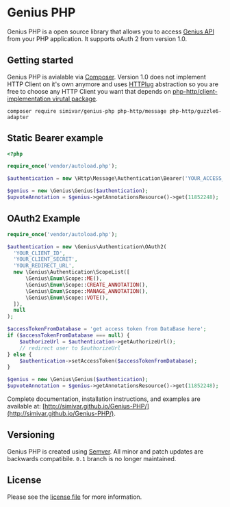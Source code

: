 # Genius PHP
Genius PHP is a open source library that allows you to access [Genius API](https://docs.genius.com/) from your PHP application. It supports oAuth 2 from version 1.0.

## Getting started
Genius PHP is avialable via [Composer](https://getcomposer.org/). Version 1.0 does not implement HTTP Client on it's own anymore and uses [HTTPlug](http://httplug.io/) abstraction so you are free to choose any HTTP Client you want that depends on [php-http/client-implementation virutal package](https://packagist.org/providers/php-http/client-implementation).

```
composer require simivar/genius-php php-http/message php-http/guzzle6-adapter
```

## Static Bearer example
```php
<?php

require_once('vendor/autoload.php');

$authentication = new \Http\Message\Authentication\Bearer('YOUR_ACCESS_TOKEN');

$genius = new \Genius\Genius($authentication);
$upvoteAnnotation = $genius->getAnnotationsResource()->get(11852248);
```

## OAuth2 Example

```php
require_once('vendor/autoload.php');

$authentication = new \Genius\Authentication\OAuth2(
  'YOUR_CLIENT_ID',
  'YOUR_CLIENT_SECRET',
  'YOUR_REDIRECT_URL',
  new \Genius\Authentication\ScopeList([
      \Genius\Enum\Scope::ME(),
      \Genius\Enum\Scope::CREATE_ANNOTATION(),
      \Genius\Enum\Scope::MANAGE_ANNOTATION(),
      \Genius\Enum\Scope::VOTE(),
  ]),
  null
);

$accessTokenFromDatabase = 'get access token from DataBase here';
if ($accessTokenFromDatabase === null) {
    $authorizeUrl = $authentication->getAuthorizeUrl();
    // redirect user to $authorizeUrl
} else {
    $authentication->setAccessToken($accessTokenFromDatabase);
}

$genius = new \Genius\Genius($authentication);
$upvoteAnnotation = $genius->getAnnotationsResource()->get(11852248);
```

Complete documentation, installation instructions, and examples are available at: [http://simivar.github.io/Genius-PHP/](http://simivar.github.io/Genius-PHP/).

## Versioning
Genius PHP is created using [Semver](http://semver.org/). All minor and patch updates are backwards compatibile. ``0.1`` branch is no longer maintained.

## License
Please see the [license file](https://github.com/simivar/Genius-PHP/blob/master/LICENSE) for more information.
